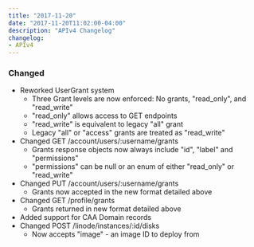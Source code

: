 ```yaml
---
title: "2017-11-20"
date: "2017-11-20T11:02:00-04:00"
description: "APIv4 Changelog"
changelog:
- APIv4
---
```

### Changed

* Reworked UserGrant system
  * Three Grant levels are now enforced: No grants, "read_only", and "read_write"
  * "read_only" allows access to GET endpoints
  * "read_write" is equivalent to legacy "all" grant
  * Legacy "all" or "access" grants are treated as "read_write"
* Changed GET /account/users/:username/grants
  * Grants response objects now always include "id", "label" and "permissions"
  * "permissions" can be null or an enum of either "read_only" or "read_write"
* Changed PUT /account/users/:username/grants
  * Grants now accepted in the new format detailed above
* Changed GET /profile/grants
  * Grants returned in new format detailed above
* Added support for CAA Domain records
* Changed POST /linode/instances/:id/disks
  * Now accepts "image" - an image ID to deploy from